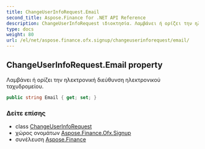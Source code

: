 ```yaml
---
title: ChangeUserInfoRequest.Email
second_title: Aspose.Finance for .NET API Reference
description: ChangeUserInfoRequest ιδιοκτησία. Λαμβάνει ή ορίζει την ηλεκτρονική διεύθυνση ηλεκτρονικού ταχυδρομείου.
type: docs
weight: 80
url: /el/net/aspose.finance.ofx.signup/changeuserinforequest/email/
---
```

## ChangeUserInfoRequest.Email property

Λαμβάνει ή ορίζει την ηλεκτρονική διεύθυνση ηλεκτρονικού ταχυδρομείου.

```csharp
public string Email { get; set; }
```

### Δείτε επίσης

* class [ChangeUserInfoRequest](../)
* χώρος ονομάτων [Aspose.Finance.Ofx.Signup](../../changeuserinforequest/)
* συνέλευση [Aspose.Finance](../../../)


